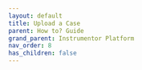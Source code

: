 ```yaml
---
layout: default
title: Upload a Case
parent: How to? Guide
grand_parent: Instrumentor Platform
nav_order: 8
has_children: false
---
```

